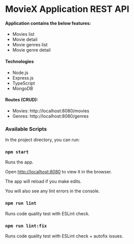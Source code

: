 # MovieX Application REST API

#### Application contains the below features:

- Movies list
- Movie detail
- Movie genres list
- Movie genre detail

#### Technologies

- Node.js
- Express.js
- TypeScript
- MongoDB

#### Routes (CRUD):

- Movies: http://localhost:8080/movies
- Genres: http://localhost:8080/genres

### Available Scripts

In the project directory, you can run:

### `npm start`

Runs the app.

Open [http://localhost:8080](http://localhost:8080) to view it in the browser.

The app will reload if you make edits.

You will also see any lint errors in the console.

### `npm run lint`

Runs code quality test with ESLint check.

### `npm run lint:fix`

Runs code quality test with ESLint check + autofix issues.




